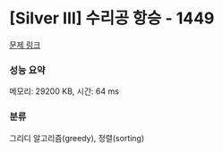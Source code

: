 # [Silver III] 수리공 항승 - 1449 

[문제 링크](https://www.acmicpc.net/problem/1449) 

### 성능 요약

메모리: 29200 KB, 시간: 64 ms

### 분류

그리디 알고리즘(greedy), 정렬(sorting)


